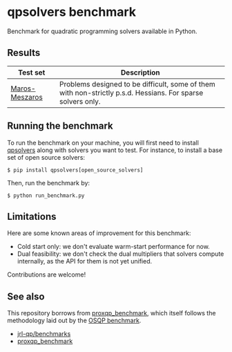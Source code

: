 # qpsolvers benchmark

Benchmark for quadratic programming solvers available in Python.

## Results

| Test set | Description |
|----------|-------------|
| [Maros-Meszaros](results/maros_meszaros.md) | Problems designed to be difficult, some of them with non-strictly p.s.d. Hessians. For sparse solvers only. |

## Running the benchmark

To run the benchmark on your machine, you will first need to install [qpsolvers](https://github.com/stephane-caron/qpsolvers) along with solvers you want to test. For instance, to install a base set of open source solvers:

```console
$ pip install qpsolvers[open_source_solvers]
```

Then, run the benchmark by:

```console
$ python run_benchmark.py
```

## Limitations

Here are some known areas of improvement for this benchmark:

- Cold start only: we don't evaluate warm-start performance for now.
- Dual feasibility: we don't check the dual multipliers that solvers compute internally, as the API for them is not yet unified.

Contributions are welcome!

## See also

This repository borrows from [proxqp\_benchmark](https://github.com/Simple-Robotics/proxqp_benchmark), which itself follows the methodology laid out by the [OSQP benchmark](https://arxiv.org/pdf/1711.08013.pdf).

- [jrl-qp/benchmarks](https://github.com/jrl-umi3218/jrl-qp/tree/master/benchmarks)
- [proxqp\_benchmark](https://github.com/Simple-Robotics/proxqp_benchmark)
